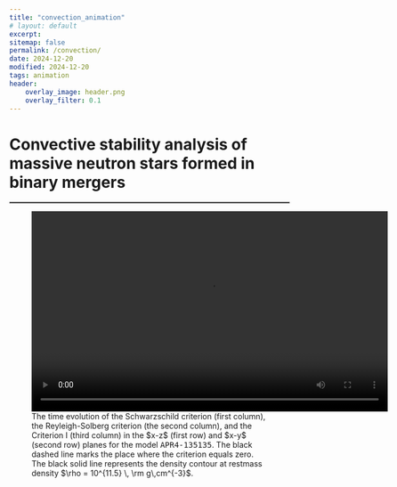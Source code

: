 ```yaml
---
title: "convection_animation"
# layout: default
excerpt: 
sitemap: false
permalink: /convection/
date: 2024-12-20
modified: 2024-12-20
tags: animation
header:
    overlay_image: header.png
    overlay_filter: 0.1 
---
```


# Convective stability analysis of massive neutron stars formed in binary mergers
<hr style="border:1px solid gray">


<figure>
  <video width="640" height="360" controls>
    <source src="https://gravyong.github.io/assets/videos/APR4_2_4.mp4" type="video/mp4">
  </video>
  <figcaption>
    The time evolution of the Schwarzschild criterion (first column), the Reyleigh-Solberg criterion (the second column), and the Criterion I (third column) in the $x-z$ (first row) and $x-y$ (second row) planes for the model <tt>APR4-135135</tt>. The black dashed line marks the place where the criterion equals zero. The black solid line represents the density contour at restmass density $\rho = 10^{11.5} \, \rm g\,cm^{-3}$.
  </figcaption>
</figure>


